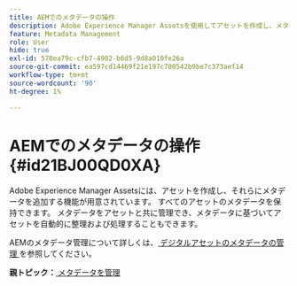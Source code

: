 ```yaml
---
title: AEMでのメタデータの操作
description: Adobe Experience Manager Assetsを使用してアセットを作成し、メタデータを追加する方法を説明します。 AEM Guidesからメタデータを管理する。
feature: Metadata Management
role: User
hide: true
exl-id: 578ea79c-cfb7-4902-b6d5-9d8a010fe26a
source-git-commit: ea597cd14469f21e197c700542b9be7c373aef14
workflow-type: tm+mt
source-wordcount: '90'
ht-degree: 1%

---
```


# AEMでのメタデータの操作 {#id21BJ00QD0XA}

Adobe Experience Manager Assetsには、アセットを作成し、それらにメタデータを追加する機能が用意されています。 すべてのアセットのメタデータを保持できます。 メタデータをアセットと共に管理でき、メタデータに基づいてアセットを自動的に整理および処理することもできます。

AEMのメタデータ管理について詳しくは、[ デジタルアセットのメタデータの管理 ](https://experienceleague.adobe.com/docs/experience-manager-65/assets/using/metadata.html?lang=ja) を参照してください。

**親トピック：**[ メタデータを管理 ](manage-metadata.md)
